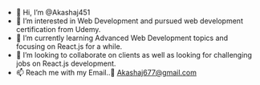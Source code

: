 - 👋 Hi, I’m @Akashaj451
- 👀 I’m interested in Web Development and pursued web development certification from Udemy.
- 🌱 I’m currently learning Advanced Web Development topics and focusing on React.js for a while.
- 💞️ I’m looking to collaborate on clients as well as looking for challenging jobs on React.js development.
- 📫 Reach me with my Email..📧 Akashaj677@gmail.com

<!---
Akashaj451/Akashaj451 is a ✨ special ✨ repository because its `README.md` (this file) appears on your GitHub profile.
You can click the Preview link to take a look at your changes.
--->
